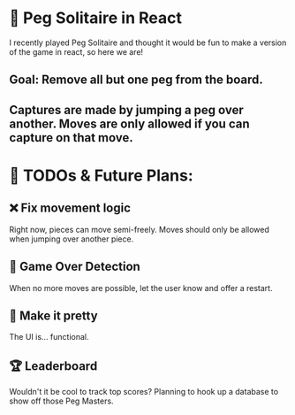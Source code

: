 

# 🧠 Peg Solitaire in React
I recently played Peg Solitaire and thought it would be fun to make a version of the game in react, so here we are!

## Goal: Remove all but one peg from the board.

## Captures are made by jumping a peg over another. Moves are only allowed if you can capture on that move.

# 🚧 TODOs & Future Plans:
## ❌ Fix movement logic
Right now, pieces can move semi-freely. Moves should only be allowed when jumping over another piece.

## 🔄 Game Over Detection
When no more moves are possible, let the user know and offer a restart.

## 🎨 Make it pretty
The UI is... functional.

## 🏆 Leaderboard
Wouldn't it be cool to track top scores? Planning to hook up a database to show off those Peg Masters.